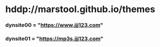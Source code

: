 # hddp://marstool.github.io/themes

### dynsite00 = "https://www.jjj123.com"
### dynsite01 = "https://mp3s.jjj123.com"
